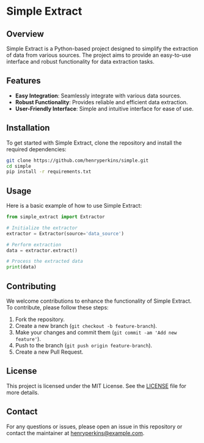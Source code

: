 # Simple Extract

## Overview
Simple Extract is a Python-based project designed to simplify the extraction of data from various sources. The project aims to provide an easy-to-use interface and robust functionality for data extraction tasks.

## Features
- **Easy Integration**: Seamlessly integrate with various data sources.
- **Robust Functionality**: Provides reliable and efficient data extraction.
- **User-Friendly Interface**: Simple and intuitive interface for ease of use.

## Installation
To get started with Simple Extract, clone the repository and install the required dependencies:

```bash
git clone https://github.com/henryperkins/simple.git
cd simple
pip install -r requirements.txt
```

## Usage
Here is a basic example of how to use Simple Extract:

```python
from simple_extract import Extractor

# Initialize the extractor
extractor = Extractor(source='data_source')

# Perform extraction
data = extractor.extract()

# Process the extracted data
print(data)
```

## Contributing
We welcome contributions to enhance the functionality of Simple Extract. To contribute, please follow these steps:

1. Fork the repository.
2. Create a new branch (`git checkout -b feature-branch`).
3. Make your changes and commit them (`git commit -am 'Add new feature'`).
4. Push to the branch (`git push origin feature-branch`).
5. Create a new Pull Request.

## License
This project is licensed under the MIT License. See the [LICENSE](LICENSE) file for more details.

## Contact
For any questions or issues, please open an issue in this repository or contact the maintainer at henryperkins@example.com.

